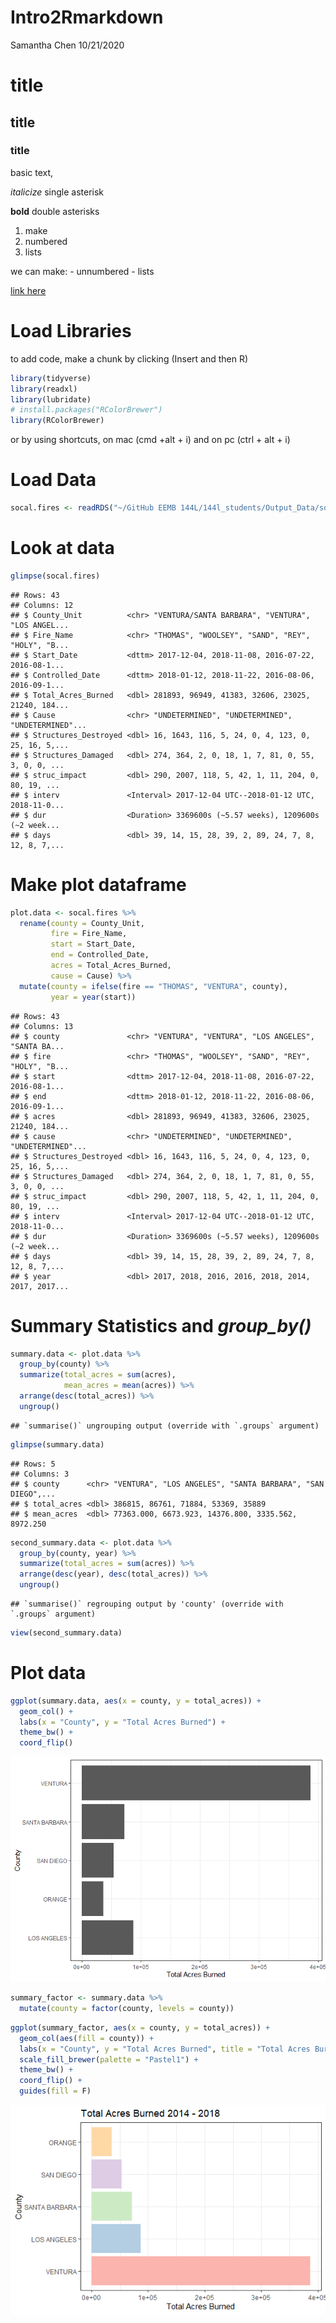 Intro2Rmarkdown
================
Samantha Chen
10/21/2020

# title

## title

### title

basic text,

*italicize* single asterisk

**bold** double asterisks

1.  make
2.  numbered
3.  lists

we can make: - unnumbered - lists

[link here](https://google.com)

# Load Libraries

to add code, make a chunk by clicking (Insert and then R)

``` r
library(tidyverse)
library(readxl)
library(lubridate)
# install.packages("RColorBrewer")
library(RColorBrewer)
```

or by using shortcuts, on mac (cmd +alt + i) and on pc (ctrl + alt + i)

# Load Data

``` r
socal.fires <- readRDS("~/GitHub EEMB 144L/144l_students/Output_Data/socal_fires_data.rds")
```

# Look at data

``` r
glimpse(socal.fires)
```

    ## Rows: 43
    ## Columns: 12
    ## $ County_Unit          <chr> "VENTURA/SANTA BARBARA", "VENTURA", "LOS ANGEL...
    ## $ Fire_Name            <chr> "THOMAS", "WOOLSEY", "SAND", "REY", "HOLY", "B...
    ## $ Start_Date           <dttm> 2017-12-04, 2018-11-08, 2016-07-22, 2016-08-1...
    ## $ Controlled_Date      <dttm> 2018-01-12, 2018-11-22, 2016-08-06, 2016-09-1...
    ## $ Total_Acres_Burned   <dbl> 281893, 96949, 41383, 32606, 23025, 21240, 184...
    ## $ Cause                <chr> "UNDETERMINED", "UNDETERMINED", "UNDETERMINED"...
    ## $ Structures_Destroyed <dbl> 16, 1643, 116, 5, 24, 0, 4, 123, 0, 25, 16, 5,...
    ## $ Structures_Damaged   <dbl> 274, 364, 2, 0, 18, 1, 7, 81, 0, 55, 3, 0, 0, ...
    ## $ struc_impact         <dbl> 290, 2007, 118, 5, 42, 1, 11, 204, 0, 80, 19, ...
    ## $ interv               <Interval> 2017-12-04 UTC--2018-01-12 UTC, 2018-11-0...
    ## $ dur                  <Duration> 3369600s (~5.57 weeks), 1209600s (~2 week...
    ## $ days                 <dbl> 39, 14, 15, 28, 39, 2, 89, 24, 7, 8, 12, 8, 7,...

# Make plot dataframe

``` r
plot.data <- socal.fires %>% 
  rename(county = County_Unit,
         fire = Fire_Name,
         start = Start_Date,
         end = Controlled_Date,
         acres = Total_Acres_Burned,
         cause = Cause) %>% 
  mutate(county = ifelse(fire == "THOMAS", "VENTURA", county),
         year = year(start))
```

    ## Rows: 43
    ## Columns: 13
    ## $ county               <chr> "VENTURA", "VENTURA", "LOS ANGELES", "SANTA BA...
    ## $ fire                 <chr> "THOMAS", "WOOLSEY", "SAND", "REY", "HOLY", "B...
    ## $ start                <dttm> 2017-12-04, 2018-11-08, 2016-07-22, 2016-08-1...
    ## $ end                  <dttm> 2018-01-12, 2018-11-22, 2016-08-06, 2016-09-1...
    ## $ acres                <dbl> 281893, 96949, 41383, 32606, 23025, 21240, 184...
    ## $ cause                <chr> "UNDETERMINED", "UNDETERMINED", "UNDETERMINED"...
    ## $ Structures_Destroyed <dbl> 16, 1643, 116, 5, 24, 0, 4, 123, 0, 25, 16, 5,...
    ## $ Structures_Damaged   <dbl> 274, 364, 2, 0, 18, 1, 7, 81, 0, 55, 3, 0, 0, ...
    ## $ struc_impact         <dbl> 290, 2007, 118, 5, 42, 1, 11, 204, 0, 80, 19, ...
    ## $ interv               <Interval> 2017-12-04 UTC--2018-01-12 UTC, 2018-11-0...
    ## $ dur                  <Duration> 3369600s (~5.57 weeks), 1209600s (~2 week...
    ## $ days                 <dbl> 39, 14, 15, 28, 39, 2, 89, 24, 7, 8, 12, 8, 7,...
    ## $ year                 <dbl> 2017, 2018, 2016, 2016, 2018, 2014, 2017, 2017...

# Summary Statistics and *group\_by()*

``` r
summary.data <- plot.data %>% 
  group_by(county) %>% 
  summarize(total_acres = sum(acres),
            mean_acres = mean(acres)) %>% 
  arrange(desc(total_acres)) %>% 
  ungroup()
```

    ## `summarise()` ungrouping output (override with `.groups` argument)

``` r
glimpse(summary.data)
```

    ## Rows: 5
    ## Columns: 3
    ## $ county      <chr> "VENTURA", "LOS ANGELES", "SANTA BARBARA", "SAN DIEGO",...
    ## $ total_acres <dbl> 386815, 86761, 71884, 53369, 35889
    ## $ mean_acres  <dbl> 77363.000, 6673.923, 14376.800, 3335.562, 8972.250

``` r
second_summary.data <- plot.data %>% 
  group_by(county, year) %>% 
  summarize(total_acres = sum(acres)) %>% 
  arrange(desc(year), desc(total_acres)) %>% 
  ungroup()
```

    ## `summarise()` regrouping output by 'county' (override with `.groups` argument)

``` r
view(second_summary.data)
```

# Plot data

``` r
ggplot(summary.data, aes(x = county, y = total_acres)) +
  geom_col() +
  labs(x = "County", y = "Total Acres Burned") +
  theme_bw() +
  coord_flip()
```

![](Intro2Rmarkdown_files/figure-gfm/unnamed-chunk-7-1.png)<!-- -->

``` r
summary_factor <- summary.data %>% 
  mutate(county = factor(county, levels = county))
```

``` r
ggplot(summary_factor, aes(x = county, y = total_acres)) +
  geom_col(aes(fill = county)) +
  labs(x = "County", y = "Total Acres Burned", title = "Total Acres Burned 2014 - 2018") +
  scale_fill_brewer(palette = "Pastel1") +
  theme_bw() +
  coord_flip() +
  guides(fill = F)
```

![](Intro2Rmarkdown_files/figure-gfm/unnamed-chunk-9-1.png)<!-- -->
